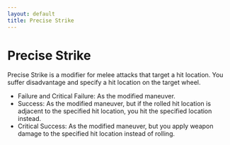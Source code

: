 ```yaml
---
layout: default
title: Precise Strike
---
```

# Precise Strike
Precise Strike is a modifier for melee attacks that target a hit location. You suffer disadvantage and specify a hit location on the target wheel.
* Failure and Critical Failure: As the modified maneuver.
* Success: As the modified maneuver, but if the rolled hit location is adjacent to the specified hit location, you hit the specified location instead.
* Critical Success: As the modified maneuver, but you apply weapon damage to the specified hit location instead of rolling. 
